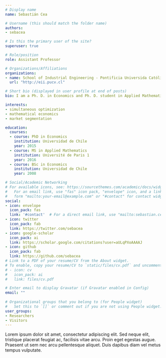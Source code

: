 ```yaml
---
# Display name
name: Sebastián Cea

# Username (this should match the folder name)
authors:
- sebacea

# Is this the primary user of the site?
superuser: true

# Role/position
role: Assistant Professor 

# Organizations/Affiliations
organizations:
- name: School of Industrial Engineering - Pontificia Universida Católica de Valparaíso
  url: "http://eii.pucv.cl"

# Short bio (displayed in user profile at end of posts)
bio: I am a Ph. D. in Economics and Ph. D. student in Applied Mathematics at Paris School of Economics - University of Paris 1. My research is focused in the study of restrictions and segmentation in the access to markets. Before, I obtained the Ph.D. in Economics in 2015 with a dissertation entitled "Trading Constraints and Incomplete markets: Information and Existence" where I was supervised by professor Juan Pablo Torres-Martínez. That is, I completed a 5-years training in economics with a degree in Commercial Engineering at the University of Chile. Then, I did a master's degree at the same place. My undergraduate and most of the post-graduate program was focused on statistical methods. Thus, I learnt micro econometrics and worked in empirical topics until I started my master's thesis.

interests:
- simultaneous optimization
- mathematical economics
- market segmentation

education:
  courses:
  - course: PhD in Economics
    institution: Universidad de Chile
    year: 2015
  - course: MS in Applied Mathematics
    institution: Université de Paris 1
    year: 2016
  - course: BSc in Economics
    institution: Universidad de Chile
    year: 2008

# Social/Academic Networking
# For available icons, see: https://sourcethemes.com/academic/docs/widgets/#icons
#   For an email link, use "fas" icon pack, "envelope" icon, and a link in the
#   form "mailto:your-email@example.com" or "#contact" for contact widget.
social:
- icon: envelope
  icon_pack: fas
  link: '#contact'  # For a direct email link, use "mailto:sebastian.cea@pucv.cl".
- icon: twitter
  icon_pack: fab
  link: https://twitter.com/sebacea
- icon: google-scholar
  icon_pack: ai
  link: https://scholar.google.com/citations?user=aULqPXoAAAAJ
- icon: github
  icon_pack: fab
  link: https://github.com/sebacea
# Link to a PDF of your resume/CV from the About widget.
# To enable, copy your resume/CV to `static/files/cv.pdf` and uncomment the lines below.  
# - icon: cv
#   icon_pack: ai
#   link: files/cv.pdf

# Enter email to display Gravatar (if Gravatar enabled in Config)
email: ""
  
# Organizational groups that you belong to (for People widget)
#   Set this to `[]` or comment out if you are not using People widget.  
user_groups:
- Researchers
- Visitors
---
```



Lorem ipsum dolor sit amet, consectetur adipiscing elit. Sed neque elit, tristique placerat feugiat ac, facilisis vitae arcu. Proin eget egestas augue. Praesent ut sem nec arcu pellentesque aliquet. Duis dapibus diam vel metus tempus vulputate. 
